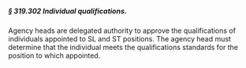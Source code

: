 ##### § 319.302 Individual qualifications. #####

Agency heads are delegated authority to approve the qualifications of individuals appointed to SL and ST positions. The agency head must determine that the individual meets the qualifications standards for the position to which appointed.